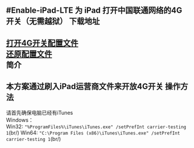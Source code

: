 #Enable-iPad-LTE
为 iPad 打开中国联通网络的4G开关（无需越狱）
下载地址
---
[打开4G开关配置文件](https://github.com/SCFWSE/Enable-iPad-LTE/raw/master/Unicom-CSL.ipcc)<br/>
[还原配置文件](https://github.com/SCFWSE/Enable-iPad-LTE/raw/master/Unicom_Restore.ipcc)<br/>
简介
---
本方案通过刷入iPad运营商文件来开放4G开关
操作方法
---
请首先确保电脑已经有iTunes<br/>
Windows：<br/>
Win32:    `"%ProgramFiles%\iTunes\iTunes.exe" /setPrefInt carrier-testing 1`(br/)
Win64:    `"C:\Program Files (x86)\iTunes\iTunes.exe" /setPrefInt carrier-testing 1`(br/)
